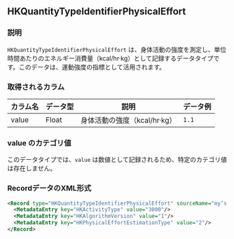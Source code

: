 ## HKQuantityTypeIdentifierPhysicalEffort

### 説明
`HKQuantityTypeIdentifierPhysicalEffort` は、身体活動の強度を測定し、単位時間あたりのエネルギー消費量（kcal/hr·kg）として記録するデータタイプです。このデータは、運動強度の指標として活用されます。

### 取得されるカラム

| カラム名 | データ型 | 説明                         | データ例 |
| -------- | -------- | ---------------------------- | -------- |
| value    | Float    | 身体活動の強度（kcal/hr·kg） | `1.1`    |

### value のカテゴリ値

このデータタイプでは、`value` は数値として記録されるため、特定のカテゴリ値は存在しません。

### RecordデータのXML形式

```xml
<Record type="HKQuantityTypeIdentifierPhysicalEffort" sourceName="my’s Apple Watch" sourceVersion="2890.16.23.1.1" unit="kcal/hr·kg" creationDate="2025-01-01 00:48:36 +0900" startDate="2025-01-01 00:01:20 +0900" endDate="2025-01-01 00:47:51 +0900" value="1.1">
  <MetadataEntry key="HKActivityType" value="3000"/>
  <MetadataEntry key="HKAlgorithmVersion" value="1"/>
  <MetadataEntry key="HKPhysicalEffortEstimationType" value="2"/>
</Record>
```
